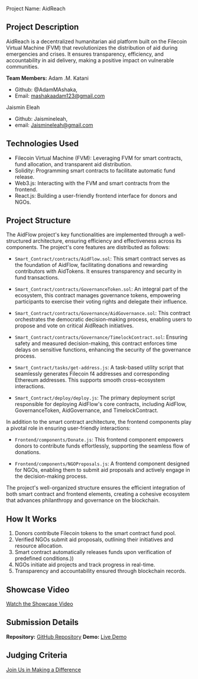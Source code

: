  Project Name: AidReach

## Project Description

AidReach is a decentralized humanitarian aid platform built on the Filecoin Virtual Machine (FVM) that revolutionizes the distribution of aid during emergencies and crises. It ensures transparency, efficiency, and accountability in aid delivery, making a positive impact on vulnerable communities.

**Team Members:**
 Adam .M. Katani
- Github: @AdamMAshaka,
- Email: mashakaadam123@gmail.com

Jaismin Eleah
- Github: Jaismineleah,
- email: Jaismineleah@gmail.com

## Technologies Used

- Filecoin Virtual Machine (FVM): Leveraging FVM for smart contracts, fund allocation, and transparent aid distribution.
- Solidity: Programming smart contracts to facilitate automatic fund release.
- Web3.js: Interacting with the FVM and smart contracts from the frontend.
- React.js: Building a user-friendly frontend interface for donors and NGOs.

## Project Structure

The AidFlow project's key functionalities are implemented through a well-structured architecture, ensuring efficiency and effectiveness across its components. The project's core features are distributed as follows:

- `Smart_Contract/contracts/AidFlow.sol`: This smart contract serves as the foundation of AidFlow, facilitating donations and rewarding contributors with AidTokens. It ensures transparency and security in fund transactions.

- `Smart_Contract/contracts/GovernanceToken.sol`: An integral part of the ecosystem, this contract manages governance tokens, empowering participants to exercise their voting rights and delegate their influence.

- `Smart_Contract/contracts/Governance/AidGovernance.sol`: This contract orchestrates the democratic decision-making process, enabling users to propose and vote on critical AidReach initiatives.

- `Smart_Contract/contracts/Governance/TimelockContract.sol`: Ensuring safety and measured decision-making, this contract enforces time delays on sensitive functions, enhancing the security of the governance process.

- `Smart_Contract/tasks/get-address.js`: A task-based utility script that seamlessly generates Filecoin f4 addresses and corresponding Ethereum addresses. This supports smooth cross-ecosystem interactions.

- `Smart_Contract/deploy/deploy.js`: The primary deployment script responsible for deploying AidFlow's core contracts, including AidFlow, GovernanceToken, AidGovernance, and TimelockContract.

In addition to the smart contract architecture, the frontend components play a pivotal role in ensuring user-friendly interactions:

- `Frontend/components/Donate.js`: This frontend component empowers donors to contribute funds effortlessly, supporting the seamless flow of donations.

- `Frontend/components/NGOProposals.js`: A frontend component designed for NGOs, enabling them to submit aid proposals and actively engage in the decision-making process.

The project's well-organized structure ensures the efficient integration of both smart contract and frontend elements, creating a cohesive ecosystem that advances philanthropy and governance on the blockchain.

## How It Works

1. Donors contribute Filecoin tokens to the smart contract fund pool.
2. Verified NGOs submit aid proposals, outlining their initiatives and resource allocation.
3. Smart contract automatically releases funds upon verification of predefined conditions.))
4. NGOs initiate aid projects and track progress in real-time.
5. Transparency and accountability ensured through blockchain records.

## Showcase Video

[Watch the Showcase Video](https://example.com/showcase)

## Submission Details

**Repository:** [GitHub Repository](https://github.com/AdamMashaka/Aid-reach)
**Demo:** [Live Demo](https://aidreach.netlify.app)

## Judging Criteria

[Join Us in Making a Difference](https://aidreach.netlify.app)
